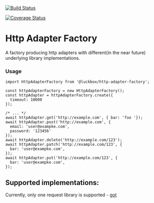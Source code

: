 [![Build Status](https://travis-ci.org/LuckboxGG/http-adapter-factory.svg?branch=main)](https://travis-ci.org/LuckboxGG/http-adapter-factory)

[![Coverage Status](https://coveralls.io/repos/github/LuckboxGG/http-adapter-factory/badge.svg?branch=main)](https://coveralls.io/github/LuckboxGG/http-adapter-factory?branch=main)

# Http Adapter Factory

A factory producing http adapters with different(in the near future) underlying library implementations.

### Usage

```
import HttpAdapterFactory from '@luckbox/http-adapter-factory';

const httpAdapterFactory = new HttpAdapterFactory();
const httpAdapter = httpAdapterFactory.create({
  timeout: 10000
});

/* ... */
await httpAdapter.get('http://example.com', { bar: 'foo '});
await httpAdapter.post('http://example.com', {
  email: 'user@exampke.com',
  password: '123456'
});
await httpAdapter.delete('http://example.com/123');
await httpAdapter.patch('http://example.com/123', {
  bar: 'user@exampke.com',
});
await httpAdapter.put('http://example.com/123', {
  bar: 'user@exampke.com',
});
```

## Supported implementations:

Currently, only one request library is supported - [got](https://github.com/sindresorhus/got#readme)



